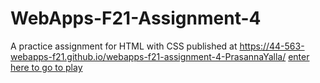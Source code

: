 # WebApps-F21-Assignment-4
A practice assignment for HTML with CSS
published at https://44-563-webapps-f21.github.io/webapps-f21-assignment-4-PrasannaYalla/
<a href="./play.html">enter here to go to play</a>